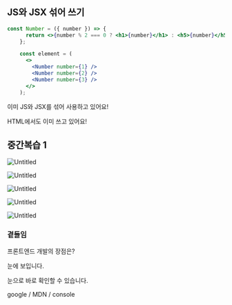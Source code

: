## JS와 JSX 섞어 쓰기

```jsx
const Number = ({ number }) => {
      return <>{number % 2 === 0 ? <h1>{number}</h1> : <h5>{number}</h5>}</>;
    };

    const element = (
      <>
        <Number number={1} />
        <Number number={2} />
        <Number number={3} />
      </>
    );
```

이미 JS와 JSX를 섞어 사용하고 있어요!

HTML에서도 이미 쓰고 있어요!

## 중간복습 1

![Untitled](https://s3-us-west-2.amazonaws.com/secure.notion-static.com/83ea87c0-e476-44d2-8eca-1349a1187fba/Untitled.png)

![Untitled](https://s3-us-west-2.amazonaws.com/secure.notion-static.com/a3f781cf-99c4-4dfa-9560-a6549fec336f/Untitled.png)

![Untitled](https://s3-us-west-2.amazonaws.com/secure.notion-static.com/85df90be-4c4d-4ec0-b102-0ca427e1db5c/Untitled.png)

![Untitled](https://s3-us-west-2.amazonaws.com/secure.notion-static.com/1acdacdd-55b9-49ea-baac-2369c8f8f9d2/Untitled.png)

![Untitled](https://s3-us-west-2.amazonaws.com/secure.notion-static.com/5910f72f-b810-4ec1-9639-4e41ae767b00/Untitled.png)

### 곁들임

프론트엔드 개발의 장점은?

눈에 보입니다.

눈으로 바로 확인할 수 있습니다.

google / MDN / console